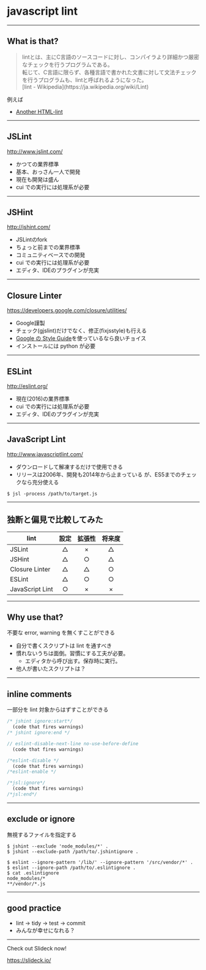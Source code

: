 # javascript lint

---

## What is that?

<blockquote style="text-align: left;">
lintとは、主にC言語のソースコードに対し、コンパイラより詳細かつ厳密なチェックを行うプログラムである。<br>
転じて、C言語に限らず、各種言語で書かれた文書に対して文法チェックを行うプログラムも、lintと呼ばれるようになった。<br>
[lint - Wikipedia](https://ja.wikipedia.org/wiki/Lint)
</blockquote>

例えば
- [Another HTML-lint](https://ja.wikipedia.org/wiki/Another_HTML-lint)

---

## JSLint

<http://www.jslint.com/>

- かつての業界標準
- 基本、おっさん一人で開発
- 現在も開発は盛ん
- cui での実行には処理系が必要

---

## JSHint

<http://jshint.com/>

- JSLintのfork
- ちょっと前までの業界標準
- コミュニティベースでの開発
- cui での実行には処理系が必要
- エディタ、IDEのプラグインが充実

---

## Closure Linter

<https://developers.google.com/closure/utilities/>

- Google謹製
- チェック(gjslint)だけでなく、修正(fixjsstyle)も行える
- [Google の Style Guide](https://www.google.co.jp/search?q=Google+JavaScript+Style+Guid://www.google.co.jp/search?q=Google+JavaScript+Style+Guide)を使っているなら良いチョイス
- インストールには python が必要

---

## ESLint

<http://eslint.org/>

- 現在(2016)の業界標準
- cui での実行には処理系が必要
- エディタ、IDEのプラグインが充実

---

## JavaScript Lint 

<http://www.javascriptlint.com/>


- ダウンロードして解凍するだけで使用できる
- リリースは2006年、開発も2014年から止まっている
が、ES5までのチェックなら充分使える

```
$ jsl -process /path/to/target.js
```

---

## 独断と偏見で比較してみた


| lint            | 設定 | 拡張性 | 将来度 |
|-----------------|:----:|:------:|:------:|
| JSLint          | △   |  ×    |  △    |
| JSHint          | △   |  ○    | △     |
| Closure Linter  | △   |  △    |  ○    |
| ESLint          | △   |  ○    |  ○    |
| JavaScript Lint | ○   |  ×    | ×     |



---

## Why use that?

不要な error, warning を無くすことができる

- 自分で書くスクリプトは lint を通すべき
- 慣れないうちは面倒。習慣にする工夫が必要。
  - エディタから呼び出す。保存時に実行。
- 他人が書いたスクリプトは？

---

## inline comments

一部分を lint 対象からはずすことができる

```javascript
/* jshint ignore:start*/
  (code that fires warnings)
/* jshint ignore:end */

// eslint-disable-next-line no-use-before-define
  (code that fires warnings)

/*eslint-disable */
  (code that fires warnings)
/*eslint-enable */

/*jsl:ignore*/
  (code that fires warnings)
/*jsl:end*/
```
---

## exclude or ignore 

無視するファイルを指定する

```
$ jshint --exclude 'node_modules/*' .
$ jshint --exclude-path /path/to/.jshintignore .

$ eslint --ignore-pattern '/lib/' --ignore-pattern '/src/vendor/*' .
$ eslint --ignore-path /path/to/.eslintignore .
$ cat .eslintignore
node_modules/*
**/vendor/*.js
```
---

## good practice

- lint -> tidy -> test -> commit
- みんなが幸せになれる？

___

Check out Slideck now!

<https://slideck.io/>
